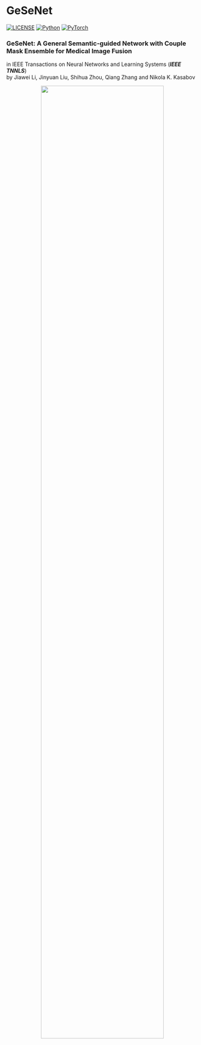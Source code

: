 # GeSeNet

[![LICENSE](https://img.shields.io/badge/license-MIT-green)](https://github.com/wdhudiekou/UMF-CMGR/blob/main/LICENSE)
[![Python](https://img.shields.io/badge/python-3.7-blue.svg)](https://www.python.org/)
[![PyTorch](https://img.shields.io/badge/pytorch-1.7.0-%237732a8)](https://pytorch.org/)

### GeSeNet: A General Semantic-guided Network with Couple Mask Ensemble for Medical Image Fusion
in IEEE Transactions on Neural Networks and Learning Systems (***IEEE TNNLS***)  
by Jiawei Li, Jinyuan Liu, Shihua Zhou, Qiang Zhang and Nikola K. Kasabov

<div align=center>
<img src="[https://https://github.com/lok-18/GeSeNet/blob/main/fig/3-network.pdf" width="80%">
</div>
